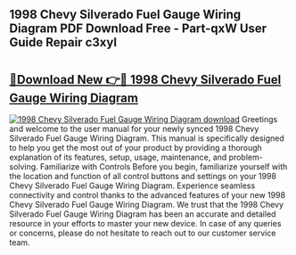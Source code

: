## 1998 Chevy Silverado Fuel Gauge Wiring Diagram PDF Download Free - Part-qxW User Guide Repair c3xyl

# <h2><a href="http://dfilgxl.blite.top/?on=1998+Chevy+Silverado+Fuel+Gauge+Wiring+Diagram">🔗Download New 👉🔴 1998 Chevy Silverado Fuel Gauge Wiring Diagram</a></h2>

[![1998 Chevy Silverado Fuel Gauge Wiring Diagram download](https://i.imgur.com/lujVjoI.png)](http://dfilgxl.blite.top/?on=1998+Chevy+Silverado+Fuel+Gauge+Wiring+Diagram)
Greetings and welcome to the user manual for your newly synced 1998 Chevy Silverado Fuel Gauge Wiring Diagram. This manual is specifically designed to help you get the most out of your product by providing a thorough explanation of its features, setup, usage, maintenance, and problem-solving. Familiarize with Controls Before you begin, familiarize yourself with the location and function of all control buttons and settings on your 1998 Chevy Silverado Fuel Gauge Wiring Diagram. Experience seamless connectivity and control thanks to the advanced features of your new 1998 Chevy Silverado Fuel Gauge Wiring Diagram. We trust that the 1998 Chevy Silverado Fuel Gauge Wiring Diagram has been an accurate and detailed resource in your efforts to master your new device. In case of any queries or concerns, please do not hesitate to reach out to our customer service team.
